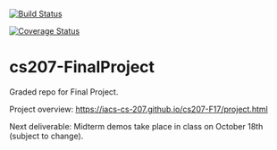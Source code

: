 [![Build Status](https://travis-ci.org/G12-cs207-FinalProject/cs207-FinalProject.svg?branch=master)](https://travis-ci.org/G12-cs207-FinalProject/cs207-FinalProject)

[![Coverage Status](https://coveralls.io/repos/github/G12-cs207-FinalProject/cs207-FinalProject/badge.svg?branch=master)](https://coveralls.io/github/G12-cs207-FinalProject/cs207-FinalProject?branch=master)
# cs207-FinalProject

Graded repo for Final Project.

Project overview: https://iacs-cs-207.github.io/cs207-F17/project.html

Next deliverable: Midterm demos take place in class on October 18th (subject to change).
